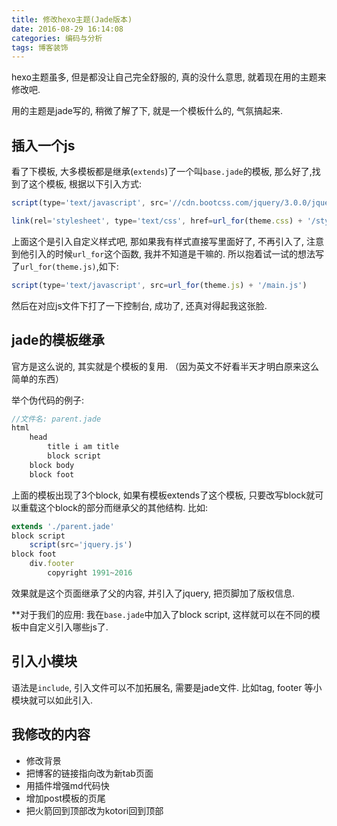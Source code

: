 ```yaml
---
title: 修改hexo主题(Jade版本)
date: 2016-08-29 16:14:08
categories: 编码与分析
tags: 博客装饰
---
```

hexo主题虽多, 但是都没让自己完全舒服的, 真的没什么意思, 就着现在用的主题来修改吧.
<!--more-->
用的主题是jade写的, 稍微了解了下, 就是一个模板什么的, 气氛搞起来.

## 插入一个js

看了下模板, 大多模板都是继承(`extends`)了一个叫`base.jade`的模板, 那么好了,找到了这个模板, 根据以下引入方式: 

```js
script(type='text/javascript', src='//cdn.bootcss.com/jquery/3.0.0/jquery.min.js')
```
```js
link(rel='stylesheet', type='text/css', href=url_for(theme.css) + '/style.css' + '?v=' + theme.version)
```
上面这个是引入自定义样式吧, 那如果我有样式直接写里面好了, 不再引入了, 注意到他引入的时候`url_for`这个函数, 我并不知道是干嘛的.
所以抱着试一试的想法写了`url_for(theme.js)`,如下: 

```js
script(type='text/javascript', src=url_for(theme.js) + '/main.js')
```
然后在对应js文件下打了一下控制台, 成功了, 还真对得起我这张脸.

## jade的模板继承

官方是这么说的, 其实就是个模板的复用.
（因为英文不好看半天才明白原来这么简单的东西）

举个伪代码的例子: 

```js
//文件名: parent.jade
html
    head
        title i am title
        block script
    block body
    block foot
```

上面的模板出现了3个block, 如果有模板extends了这个模板, 只要改写block就可以重载这个block的部分而继承父的其他结构.
比如: 

```js
extends './parent.jade'
block script
    script(src='jquery.js')
block foot
    div.footer
        copyright 1991~2016
```

效果就是这个页面继承了父的内容, 并引入了jquery, 把页脚加了版权信息.

**对于我们的应用:  我在`base.jade`中加入了block script, 这样就可以在不同的模板中自定义引入哪些js了.

## 引入小模块

语法是`include`, 引入文件可以不加拓展名, 需要是jade文件.
比如tag, footer 等小模块就可以如此引入.

## 我修改的内容
+ 修改背景
+ 把博客的链接指向改为新tab页面
+ 用插件增强md代码快
+ 增加post模板的页尾
+ 把火箭回到顶部改为kotori回到顶部

